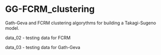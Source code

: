 # GG-FCRM_clustering
Gath-Geva and FCRM clustering algorythms for building a Takagi-Sugeno model.

data_02 - testing data for FCRM

data_03 - testing data for Gath-Geva
